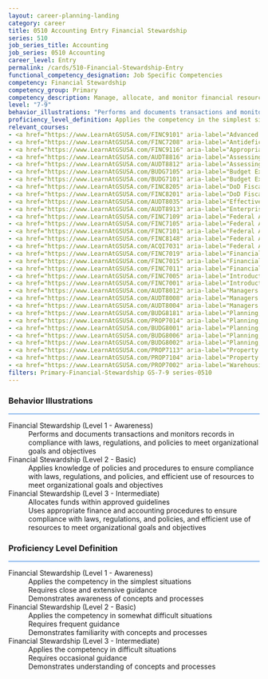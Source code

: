 ```yaml
---
layout: career-planning-landing
category: career
title: 0510 Accounting Entry Financial Stewardship
series: 510
job_series_title: Accounting
job_series: 0510 Accounting
career_level: Entry
permalink: /cards/510-Financial-Stewardship-Entry
functional_competency_designation: Job Specific Competencies
competency: Financial Stewardship
competency_group: Primary
competency_description: Manage, allocate, and monitor financial resources in compliance with laws, regulations, and policies, with sufficient transparency and appropriate internal controls to ensure these resources are efficiently applied to meet organizational goals and objectives, while considering the Federal Government's fiduciary duty to the Nation.
level: "7-9"
behavior_illustrations: "Performs and documents transactions and monitors records in compliance with laws, regulations, and policies to meet organizational goals and objectives ? Applies knowledge of policies and procedures to ensure compliance with laws, regulations, and policies, and efficient use of resources to meet organizational goals and objectives ? Allocates funds within approved guidelines ? Uses appropriate finance and accounting procedures to ensure compliance with laws, regulations, and policies, and efficient use of resources to meet organizational goals and objectives"
proficiency_level_definition: Applies the competency in the simplest situations ? Requires close and extensive guidance ? Demonstrates awareness of concepts and processes ? Applies the competency in somewhat difficult situations ? Requires frequent guidance ? Demonstrates familiarity with concepts and processes  ? Applies the competency in difficult situations ? Requires occasional guidance ? Demonstrates understanding of concepts and processes
relevant_courses: 
- <a href="https://www.LearnAtGSUSA.com/FINC9101" aria-label="Advanced Appropriations Law (FINC9100), GSU - https://www.LearnAtGSUSA.com/FINC9101">Advanced Appropriations Law (FINC9100), GSU</a>
- <a href="https://www.LearnAtGSUSA.com/FINC7208" aria-label="Antideficiency Act (FINC7207), GSU - https://www.LearnAtGSUSA.com/FINC7208">Antideficiency Act (FINC7207), GSU</a>
- <a href="https://www.LearnAtGSUSA.com/FINC9116" aria-label="Appropriations Law for Reimbursements, Revolving Funds and User Fees (FINC9115), GSU - https://www.LearnAtGSUSA.com/FINC9116">Appropriations Law for Reimbursements, Revolving Funds and User Fees (FINC9115), GSU</a>
- <a href="https://www.LearnAtGSUSA.com/AUDT8816" aria-label="Assessing Financial Related Activities and Controls (AUDT8811), GSU - https://www.LearnAtGSUSA.com/AUDT8816">Assessing Financial Related Activities and Controls (AUDT8811), GSU</a>
- <a href="https://www.LearnAtGSUSA.com/AUDT8812" aria-label="Assessing Financial Related Activities and Controls (AUDT8811), GSU - https://www.LearnAtGSUSA.com/AUDT8812">Assessing Financial Related Activities and Controls (AUDT8811), GSU</a>
- <a href="https://www.LearnAtGSUSA.com/BUDG7105" aria-label="Budget Execution (BUDG7100), GSU - https://www.LearnAtGSUSA.com/BUDG7105">Budget Execution (BUDG7100), GSU</a>
- <a href="https://www.LearnAtGSUSA.com/BUDG7101" aria-label="Budget Execution (BUDG7100), GSU - https://www.LearnAtGSUSA.com/BUDG7101">Budget Execution (BUDG7100), GSU</a>
- <a href="https://www.LearnAtGSUSA.com/FINC8205" aria-label="DoD Fiscal Law Principles (FINC8200), GSU - https://www.LearnAtGSUSA.com/FINC8205">DoD Fiscal Law Principles (FINC8200), GSU</a>
- <a href="https://www.LearnAtGSUSA.com/FINC8201" aria-label="DoD Fiscal Law Principles (FINC8200), GSU - https://www.LearnAtGSUSA.com/FINC8201">DoD Fiscal Law Principles (FINC8200), GSU</a>
- <a href="https://www.LearnAtGSUSA.com/AUDT8035" aria-label="Effective Audit Resolution, Follow-up and Implementation (AUDT8034), GSU - https://www.LearnAtGSUSA.com/AUDT8035">Effective Audit Resolution, Follow-up and Implementation (AUDT8034), GSU</a>
- <a href="https://www.LearnAtGSUSA.com/AUDT8913" aria-label="Enterprise Risk Management&#58; Executive Seminar (AUDT8912), GSU - https://www.LearnAtGSUSA.com/AUDT8913">Enterprise Risk Management&#58; Executive Seminar (AUDT8912), GSU</a>
- <a href="https://www.LearnAtGSUSA.com/FINC7109" aria-label="Federal Appropriations Law (FINC7100), GSU - https://www.LearnAtGSUSA.com/FINC7109">Federal Appropriations Law (FINC7100), GSU</a>
- <a href="https://www.LearnAtGSUSA.com/FINC7105" aria-label="Federal Appropriations Law (FINC7100), GSU - https://www.LearnAtGSUSA.com/FINC7105">Federal Appropriations Law (FINC7100), GSU</a>
- <a href="https://www.LearnAtGSUSA.com/FINC7101" aria-label="Federal Appropriations Law (FINC7100), GSU - https://www.LearnAtGSUSA.com/FINC7101">Federal Appropriations Law (FINC7100), GSU</a>
- <a href="https://www.LearnAtGSUSA.com/FINC8148" aria-label="Federal Appropriations Law Refresher and Update (FINC8147), GSU - https://www.LearnAtGSUSA.com/FINC8148">Federal Appropriations Law Refresher and Update (FINC8147), GSU</a>
- <a href="https://www.LearnAtGSUSA.com/ACQI7031" aria-label="Federal Appropriations Law for Acquisition Professionals (ACQI7030), GSU - https://www.LearnAtGSUSA.com/ACQI7031">Federal Appropriations Law for Acquisition Professionals (ACQI7030), GSU</a>
- <a href="https://www.LearnAtGSUSA.com/FINC7019" aria-label="Financial Management Bootcamp for New Federal Managers (FINC7010), GSU - https://www.LearnAtGSUSA.com/FINC7019">Financial Management Bootcamp for New Federal Managers (FINC7010), GSU</a>
- <a href="https://www.LearnAtGSUSA.com/FINC7015" aria-label="Financial Management Bootcamp for New Federal Managers (FINC7010), GSU - https://www.LearnAtGSUSA.com/FINC7015">Financial Management Bootcamp for New Federal Managers (FINC7010), GSU</a>
- <a href="https://www.LearnAtGSUSA.com/FINC7011" aria-label="Financial Management Bootcamp for New Federal Managers (FINC7010), GSU - https://www.LearnAtGSUSA.com/FINC7011">Financial Management Bootcamp for New Federal Managers (FINC7010), GSU</a>
- <a href="https://www.LearnAtGSUSA.com/FINC7005" aria-label="Introduction to Financial Management (FINC7000), GSU - https://www.LearnAtGSUSA.com/FINC7005">Introduction to Financial Management (FINC7000), GSU</a>
- <a href="https://www.LearnAtGSUSA.com/FINC7001" aria-label="Introduction to Financial Management (FINC7000), GSU - https://www.LearnAtGSUSA.com/FINC7001">Introduction to Financial Management (FINC7000), GSU</a>
- <a href="https://www.LearnAtGSUSA.com/AUDT8012" aria-label="Managers and Auditors Roles in Assessing Internal Controls (AUDT8003), GSU - https://www.LearnAtGSUSA.com/AUDT8012">Managers and Auditors Roles in Assessing Internal Controls (AUDT8003), GSU</a>
- <a href="https://www.LearnAtGSUSA.com/AUDT8008" aria-label="Managers and Auditors Roles in Assessing Internal Controls (AUDT8003), GSU - https://www.LearnAtGSUSA.com/AUDT8008">Managers and Auditors Roles in Assessing Internal Controls (AUDT8003), GSU</a>
- <a href="https://www.LearnAtGSUSA.com/AUDT8004" aria-label="Managers and Auditors Roles in Assessing Internal Controls (AUDT8003), GSU - https://www.LearnAtGSUSA.com/AUDT8004">Managers and Auditors Roles in Assessing Internal Controls (AUDT8003), GSU</a>
- <a href="https://www.LearnAtGSUSA.com/BUDG8181" aria-label="Planning, Budgeting and Performance Measurement (BUDG8180), GSU - https://www.LearnAtGSUSA.com/BUDG8181">Planning, Budgeting and Performance Measurement (BUDG8180), GSU</a>
- <a href="https://www.LearnAtGSUSA.com/PROP7014" aria-label="Planning, Managing and Controlling a Personal Property Inventory (PROP7013), GSU - https://www.LearnAtGSUSA.com/PROP7014">Planning, Managing and Controlling a Personal Property Inventory (PROP7013), GSU</a>
- <a href="https://www.LearnAtGSUSA.com/BUDG8001" aria-label="Planning, Programming, Budgeting and Execution (PPBE) (BUDG8000), GSU - https://www.LearnAtGSUSA.com/BUDG8001">Planning, Programming, Budgeting and Execution (PPBE) (BUDG8000), GSU</a>
- <a href="https://www.LearnAtGSUSA.com/BUDG8006" aria-label="Planning, Programming, Budgeting and Execution (PPBE), Army (BUDG8001), GSU - https://www.LearnAtGSUSA.com/BUDG8006">Planning, Programming, Budgeting and Execution (PPBE), Army (BUDG8001), GSU</a>
- <a href="https://www.LearnAtGSUSA.com/BUDG8002" aria-label="Planning, Programming, Budgeting and Execution (PPBE), Army (BUDG8001), GSU - https://www.LearnAtGSUSA.com/BUDG8002">Planning, Programming, Budgeting and Execution (PPBE), Army (BUDG8001), GSU</a>
- <a href="https://www.LearnAtGSUSA.com/PROP7113" aria-label="Property Accountability&#58; The Life Cycle (PROP7112), GSU - https://www.LearnAtGSUSA.com/PROP7113">Property Accountability&#58; The Life Cycle (PROP7112), GSU</a>
- <a href="https://www.LearnAtGSUSA.com/PROP7104" aria-label="Property Management for Custodial Officers (PROP7103), GSU - https://www.LearnAtGSUSA.com/PROP7104">Property Management for Custodial Officers (PROP7103), GSU</a>
- <a href="https://www.LearnAtGSUSA.com/PROP7002" aria-label="Warehousing, Operations and Disposal (PROP7001), GSU - https://www.LearnAtGSUSA.com/PROP7002">Warehousing, Operations and Disposal (PROP7001), GSU</a>
filters: Primary-Financial-Stewardship GS-7-9 series-0510
---
```


<div class="desktop:grid-col-6 margin-y-3">
  <div class="border-top-2 bg-white padding-3 shadow-5 height-full members-hover border-1px button-border border-top-blue radius-lg card-text-color">
    <h3>Behavior Illustrations</h3>
    <hr style="background-color: #1b74e0 !important;"/>
    <dl class="text-base card-content-color"><dt>Financial Stewardship (Level 1 - Awareness)</dt><dd>Performs and documents transactions and monitors records in compliance with laws, regulations, and policies to meet organizational goals and objectives</dd><dt>Financial Stewardship (Level 2 - Basic)</dt><dd>Applies knowledge of policies and procedures to ensure compliance with laws, regulations, and policies, and efficient use of resources to meet organizational goals and objectives</dd><dt>Financial Stewardship (Level 3 - Intermediate)</dt><dd>Allocates funds within approved guidelines </dd><dd> Uses appropriate finance and accounting procedures to ensure compliance with laws, regulations, and policies, and efficient use of resources to meet organizational goals and objectives</dd></dl>
  </div>
</div>
<div class="desktop:grid-col-6 margin-y-3">
  <div class="border-top-2 bg-white padding-3 shadow-5 height-full members-hover border-1px button-border border-top-blue radius-lg card-text-color">
    <h3>Proficiency Level Definition</h3>
     <hr style="background-color: #1b74e0 !important;"/>
    <dl class="text-base card-content-color"><dt>Financial Stewardship (Level 1 - Awareness)</dt><dd>Applies the competency in the simplest situations </dd><dd> Requires close and extensive guidance </dd><dd> Demonstrates awareness of concepts and processes</dd><dt>Financial Stewardship (Level 2 - Basic)</dt><dd>Applies the competency in somewhat difficult situations </dd><dd> Requires frequent guidance </dd><dd> Demonstrates familiarity with concepts and processes </dd><dt>Financial Stewardship (Level 3 - Intermediate)</dt><dd>Applies the competency in difficult situations </dd><dd> Requires occasional guidance </dd><dd> Demonstrates understanding of concepts and processes</dd></dl>
  </div>
</div>